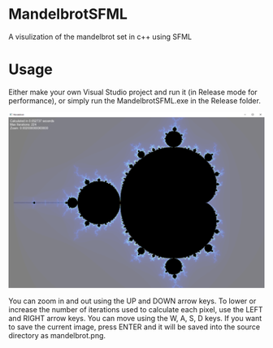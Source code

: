 # MandelbrotSFML
A visulization of the mandelbrot set in c++ using SFML

# Usage
Either make your own Visual Studio project and run it (in Release mode for performance), or simply run the MandelbrotSFML.exe in the Release folder.

![readme_image](readme_image.png)

You can zoom in and out using the UP and DOWN arrow keys.
To lower or increase the number of iterations used to calculate each pixel, use the LEFT and RIGHT arrow keys.
You can move using the W, A, S, D keys.
If you want to save the current image, press ENTER and it will be saved into the source directory as mandelbrot.png.
